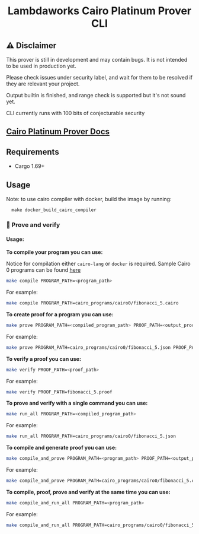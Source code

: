 <div align="center">

# Lambdaworks Cairo Platinum Prover CLI

</div>

## ⚠️ Disclaimer

This prover is still in development and may contain bugs. It is not intended to be used in production yet.

Please check issues under security label, and wait for them to be resolved if they are relevant your project.

Output builtin is finished, and range check is supported but it's not sound yet.

CLI currently runs with 100 bits of conjecturable security

## [Cairo Platinum Prover Docs](<[lambdaclass.github.io/lambdaworks/](https://github.com/lambdaclass/lambdaworks/blob/main/provers/cairo/README.md)>)

## Requirements

- Cargo 1.69+

## Usage

Note: to use cairo compiler with docker, build the image by running:

```**bash**
  make docker_build_cairo_compiler
```

### 🚀 Prove and verify


#### Usage:

**To compile your program you can use:**

Notice for compilation either `cairo-lang` or `docker` is required. Sample Cairo 0 programs can be found [here](https://github.com/lambdaclass/lambdaworks/tree/main/provers/cairo/cairo_programs/cairo0)

```bash
make compile PROGRAM_PATH=<program_path> 
```

For example:

```bash
make compile PROGRAM_PATH=cairo_programs/cairo0/fibonacci_5.cairo
```

**To create proof for a program you can use:**

```bash
make prove PROGRAM_PATH=<compiled_program_path> PROOF_PATH=<output_proof_path>
```

For example:

```bash
make prove PROGRAM_PATH=cairo_programs/cairo0/fibonacci_5.json PROOF_PATH=program_proof.proof
```

**To verify a proof you can use:**

```bash
make verify PROOF_PATH=<proof_path>
```

For example:

```bash
make verify PROOF_PATH=fibonacci_5.proof
```

**To prove and verify with a single command you can use:**

```bash
make run_all PROGRAM_PATH=<compiled_program_path>
```

For example:

```bash
make run_all PROGRAM_PATH=cairo_programs/cairo0/fibonacci_5.json
```

**To compile and generate proof you can use:**

```bash
make compile_and_prove PROGRAM_PATH=<program_path> PROOF_PATH=<output_proof_path>
```

For example:

```bash
make compile_and_prove PROGRAM_PATH=cairo_programs/cairo0/fibonacci_5.cairo PROOF_PATH=cairo_programs/cairo0/fibonacci_5.proof
```

**To compile, proof, prove and verify at the same time you can use:**

```bash
make compile_and_run_all PROGRAM_PATH=<program_path>
```

For example:

```bash
make compile_and_run_all PROGRAM_PATH=cairo_programs/cairo0/fibonacci_5.cairo
```